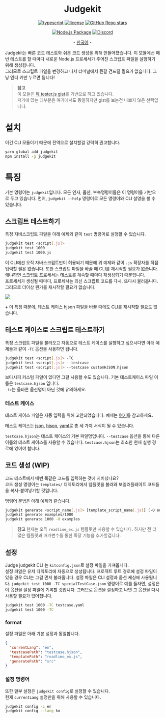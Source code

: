 <h1 align="center">Judgekit</h1>
<div align="center">

[![typescript](https://img.shields.io/badge/TypeScript-3178C6?logo=TypeScript&logoColor=white)](https://www.typescriptlang.org/)
[![license](https://img.shields.io/badge/license-MIT-critical)](https://github.com/Sharlottes/judgekit/blob/master/LICENSE)
[![GitHub Repo stars](https://img.shields.io/github/stars/sharlottes/judgekit?label=Please%20star%20me%21&style=social)](https://github.com/sharlottes/judgekit/stargazers)

[![Node.js Package](https://github.com/Sharlottes/judgekit/actions/workflows/publish.yml/badge.svg)](https://github.com/Sharlottes/judgekit/actions/workflows/publish.yml)
[![Discord](https://img.shields.io/badge/Sharlotte%230018-7289DA?logo=discord&logoColor=white&style=flat-square)](https://discordapp.com/users/473072758629203980)

\- [한국어](https://github.com/Sharlottes/judgekit/blob/master/readmes/README_ko.md) \-

</div>

Judgekit는 빠른 코드 테스트와 쉬운 코드 생성을 위해 만들어졌습니다.
이 모듈에선 매번 테스트를 할 때마다 새로운 Node.js 프로세서가 주어진 스크립트 파일을 실행하기 위해 생성됩니다.  
그러므로 스크립트 파일을 변경하고 나서 터미널에서 뭔갈 건드릴 필요가 없습니다. 그냥 엔터 키만 누르면 됩니다!

> **참고**  
> 이 모듈은 [제 tester.js gist](https://gist.github.com/Sharlottes/b2332b88695d11686dab5b9248c433da)를 기반으로 하고 있습니다.  
> 저기에 있는 대부분은 여기에서도 동일하지만 gist를 보는건 나쁘지 않은 선택입니다.

# 설치

이건 CLI 모듈이기 때문에 전역으로 설치할걸 강력히 권고합니다.

```bash
yarn global add judgekit
npm install -g judgekit
```

# 특징

기본 명령어는 `judgekit`입니다. 모든 인자, 옵션, 부속명령어들은 이 명령어를 기반으로 두고 있습니다.
먼저, `judgekit --help` 명령어로 모든 명령어와 CLI 설명을 볼 수 있습니다.

## 스크립트 테스트하기

특정 자바스크립트 파일을 아래 예제와 같이 `test` 명령어로 실행할 수 있습니다.

```bash
judgekit test <script[.js]>
judgekit test 1000
judgekit test 1000.js
```

이 CLI에선 오직 자바스크립트만이 허용되기 때문에 위 예제와 같이 `.js` 확장자를 직접 입력할 필욘 없습니다. 또한 스크립트 파일을 바꿀 때 CLI를 재시작할 필요가 없습니다. 왜냐하면 스크립트 프로세서는 테스트를 계속할 때마다 재생성되기 때문입니다.  
프로세서가 생성될 때마다, 프로세서는 최신 스크립트 코드를 다시, 또다시 불러옵니다. 그러므로 더이상 뭔가를 재시작할 필요가 없습니다.

![](https://i.imgur.com/pMkrByK.gif)

\+ 이 특징 때문에, 테스트 케이스 hjson 파일을 바꿀 때에도 CLI를 재시작할 필요도 없습니다.

## 테스트 케이스로 스크립트 테스트하기

특정 스크립트 파일을 불러오고 자동으로 테스트 케이스를 실행하고 싶으시다면 아래 예제들과 같이 `-TC` 옵션을 사용하면 됩니다.

```bash
judgekit test <script[.js]> -TC
judgekit test <script[.js]> --testcase
judgekit test <script[.js]> --testcase customHJSON.hjson
```

보다시피 커스텀 파일이 있다면 그걸 사용할 수도 있습니다. 기본 테스트케이스 파일 이름은 `testcase.hjson` 입니다.  
`-tc`는 올바른 옵션명이 아닌 것에 유의하세요.

### 테스트 케이스

테스트 케이스 파일은 자동 입력을 위해 고안되었습니다.
예제는 [여기](https://github.com/Sharlottes/judgekit/blob/master/examples/testcase.hjson)를 참고하세요.

테스트 케이스는 [json](https://ko.wikipedia.org/wiki/JSON), [hjson](https://hjson.github.io/try.html), [yaml](https://ko.wikipedia.org/wiki/YAML)로 총 세 가지 서식이 될 수 있습니다.

`testcase.hjson`는 테스트 케이스의 기본 파일명입니다. `--testcase` 옵션을 통해 다른 이름의 테스트 케이스를 사용할 수 있습니다. `testcase.hjson`는 최소한 현재 실행 경로에 있어야 합니다.

## 코드 생성 (WIP)

코드 테스트에서 매번 똑같은 코드를 입력하는 것에 지치셨나요?  
코드 생성 명령어는 `templates/` 디렉토리에서 템플릿을 불러와 보일러플레이트 코드들을 복사-붙여넣기할 것입니다.

명령어 문법은 아래 예제와 같습니다.

```bash
judgekit generate <script_name[.js]> [template_script_name[.js]] [-O outdir]
judgekit generate examples/1000
judgekit generate 1000 -O examples
```

> **참고**
> 현재는 오직 `readline_ex.js` 템플릿만 사용할 수 있습니다. 하지만 전 더 많은 템플릿과 매개변수를 통한 확장 기능을 추가할겁니다.

## 설정

Judge judgekit CLI 는 `kitconfig.json`로 설정 파일을 가져옵니다.  
설정 파일은 유저 디렉토리에 자동으로 생성됩니다. 프로젝트 루트 경로에 설정 파일이 있을 경우 CLI는 그걸 먼저 불러옵니다. 설정 파일은 CLI 설정과 옵션 케싱에 사용됩니다. `judgekit test 1000 -TC specialTestCase.json` 명령어로 예를 들자면, 설정은 이 옵션을 설정 파일에 기록할 것입니다. 그러므로 옵션을 설정하고 나면 그 옵션을 다시 사용할 필요가 없어집니다.

```bash
judgekit test 1000 -TC testcase.yaml
judgekit test 1000 -TC
```

### format

설정 파일은 아래 기본 설정과 동일합니다.

```json
{
  "currentLang": "en",
  "testcasePath": "testcase.hjson",
  "templatePath": "readline_ex.js",
  "generatePath": "src"
}
```

### 설정 명령어

또한 일부 설정은 `judgekit config`로 설정할 수 있습니다.  
현재 `currentLang` 설정만을 위해 사용할 수 있습니다.

```bash
judgekit config -L en
judgekit config --lang ko
```
